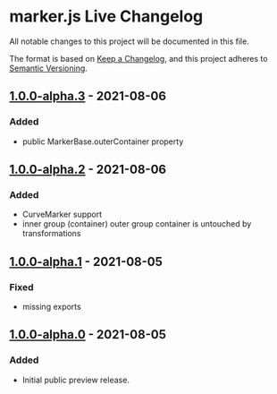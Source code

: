 # marker.js Live Changelog
All notable changes to this project will be documented in this file.

The format is based on [Keep a Changelog](https://keepachangelog.com/en/1.0.0/),
and this project adheres to [Semantic Versioning](https://semver.org/spec/v2.0.0.html).

## [1.0.0-alpha.3] - 2021-08-06
### Added
- public MarkerBase.outerContainer property

## [1.0.0-alpha.2] - 2021-08-06
### Added
- CurveMarker support
- inner group (container) outer group container is untouched by transformations

## [1.0.0-alpha.1] - 2021-08-05
### Fixed
- missing exports

## [1.0.0-alpha.0] - 2021-08-05
### Added
- Initial public preview release.

[1.0.0-alpha.3]: https://github.com/ailon/markerjs-live/releases/tag/v1.0.0-alpha.3
[1.0.0-alpha.2]: https://github.com/ailon/markerjs-live/releases/tag/v1.0.0-alpha.2
[1.0.0-alpha.1]: https://github.com/ailon/markerjs-live/releases/tag/v1.0.0-alpha.1
[1.0.0-alpha.0]: https://github.com/ailon/markerjs-live/releases/tag/v1.0.0-alpha.0